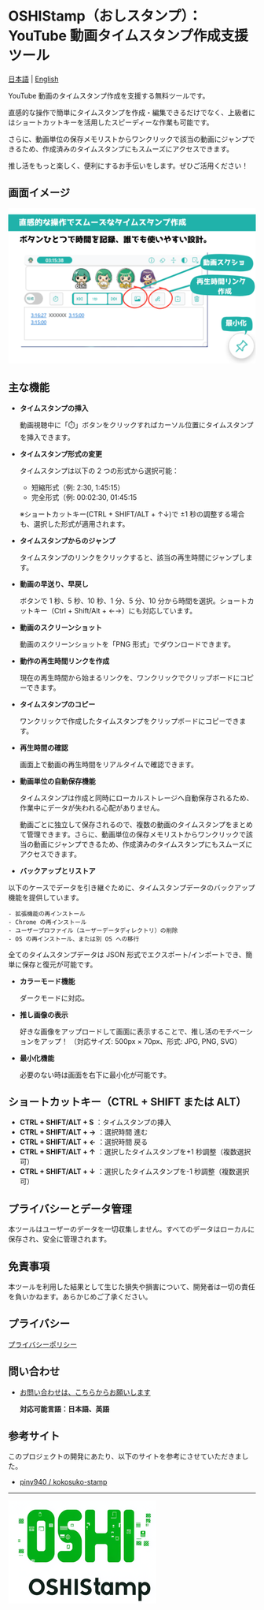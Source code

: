 # OSHIStamp（おしスタンプ）：YouTube 動画タイムスタンプ作成支援ツール

[日本語](README.md) | [English](README-EN.md)

YouTube 動画のタイムスタンプ作成を支援する無料ツールです。

直感的な操作で簡単にタイムスタンプを作成・編集できるだけでなく、上級者にはショートカットキーを活用したスピーディーな作業も可能です。

さらに、動画単位の保存メモリストからワンクリックで該当の動画にジャンプできるため、作成済みのタイムスタンプにもスムーズにアクセスできます。

推し活をもっと楽しく、便利にするお手伝いをします。ぜひご活用ください！

## 画面イメージ

![alt text](./images/image-screen.png)

## 主な機能

- **タイムスタンプの挿入**

  動画視聴中に「⏱️」ボタンをクリックすればカーソル位置にタイムスタンプを挿入できます。

- **タイムスタンプ形式の変更**

  タイムスタンプは以下の 2 つの形式から選択可能：

  - 短縮形式（例: 2:30, 1:45:15）
  - 完全形式（例: 00:02:30, 01:45:15

  ※ショートカットキー(CTRL + SHIFT/ALT + ↑↓)で ±1 秒の調整する場合も、選択した形式が適用されます。

- **タイムスタンプからのジャンプ**

  タイムスタンプのリンクをクリックすると、該当の再生時間にジャンプします。

- **動画の早送り、早戻し**

  ボタンで 1 秒、5 秒、10 秒、1 分、5 分、10 分から時間を選択。ショートカットキー（Ctrl + Shift/Alt + ←→）にも対応しています。

- **動画のスクリーンショット**

  動画のスクリーンショットを「PNG 形式」でダウンロードできます。

- **動作の再生時間リンクを作成**

  現在の再生時間から始まるリンクを、ワンクリックでクリップボードにコピーできます。

- **タイムスタンプのコピー**

  ワンクリックで作成したタイムスタンプをクリップボードにコピーできます。

- **再生時間の確認**

  画面上で動画の再生時間をリアルタイムで確認できます。

- **動画単位の自動保存機能**

  タイムスタンプは作成と同時にローカルストレージへ自動保存されるため、作業中にデータが失われる心配がありません。

  動画ごとに独立して保存されるので、複数の動画のタイムスタンプをまとめて管理できます。さらに、動画単位の保存メモリストからワンクリックで該当の動画にジャンプできるため、作成済みのタイムスタンプにもスムーズにアクセスできます。

- **バックアップとリストア**

以下のケースでデータを引き継ぐために、タイムスタンプデータのバックアップ機能を提供しています。

    - 拡張機能の再インストール
    - Chrome の再インストール
    - ユーザープロファイル（ユーザーデータディレクトリ）の削除
    - OS の再インストール、または別 OS への移行

全てのタイムスタンプデータは JSON 形式でエクスポート/インポートでき、簡単に保存と復元が可能です。

- **カラーモード機能**

  ダークモードに対応。

- **推し画像の表示**

  好きな画像をアップロードして画面に表示することで、推し活のモチベーションをアップ！
  （対応サイズ: 500px × 70px、形式: JPG, PNG, SVG）

- **最小化機能**

  必要のない時は画面を右下に最小化が可能です。

## ショートカットキー（CTRL + SHIFT または ALT）

- **CTRL + SHIFT/ALT + S** ：タイムスタンプの挿入
- **CTRL + SHIFT/ALT + →** ：選択時間 進む
- **CTRL + SHIFT/ALT + ←** ：選択時間 戻る
- **CTRL + SHIFT/ALT + ↑** ：選択したタイムスタンプを+1 秒調整（複数選択可）
- **CTRL + SHIFT/ALT + ↓** ：選択したタイムスタンプを-1 秒調整（複数選択可）

## プライバシーとデータ管理

本ツールはユーザーのデータを一切収集しません。すべてのデータはローカルに保存され、安全に管理されます。

## 免責事項

本ツールを利用した結果として生じた損失や損害について、開発者は一切の責任を負いかねます。あらかじめご了承ください。

## プライバシー

[プライバシーポリシー](https://takanori-azegami-jp.github.io/OSHIStamp-docs/)

## 問い合わせ

- [お問い合わせは、こちらからお願いします](https://github.com/takanori-azegami-jp/OSHIStamp-docs/issues)

  **対応可能言語：日本語、英語**

## 参考サイト

このプロジェクトの開発にあたり、以下のサイトを参考にさせていただきました。

- [piny940 / kokosuko-stamp](https://github.com/piny940/kokosuko-stamp)

---

![alt text](./images/image-logo.png)
